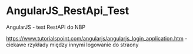 # AngularJS_RestApi_Test
AngularJS - test RestAPI do NBP


https://www.tutorialspoint.com/angularjs/angularjs_login_application.htm - ciekawe rzykłady między innymi logowanie do straony
